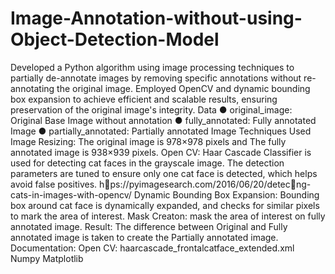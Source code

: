 # Image-Annotation-without-using-Object-Detection-Model
Developed a Python algorithm using image processing techniques to partially de-annotate images by removing specific annotations without re-annotating the original image. Employed OpenCV and dynamic bounding box expansion to achieve efficient and scalable results, ensuring preservation of the original image's integrity.
Data
● original_image: Original Base Image without annotation 
● fully_annotated: Fully annotated Image
● partially_annotated: Partially annotated Image
Techniques Used
Image Resizing: The original image is 978×978 pixels and The fully annotated image is 938×939 pixels.
Open CV: Haar Cascade Classifier is used for detecting cat faces in the grayscale image.
The detection parameters are tuned to ensure only one cat face is detected, which helps avoid false positives.
h􏰁ps://pyimagesearch.com/2016/06/20/detec􏰀ng-cats-in-images-with-opencv/
Dynamic Bounding Box Expansion: Bounding box around cat face is dynamically expanded, and checks for similar pixels to mark the area of interest.
Mask Creaton: mask the area of interest on fully annotated image.
Result: The difference between Original and Fully annotated image is taken to create the Partially annotated image.
Documentation:
Open CV: haarcascade_frontalcatface_extended.xml 
Numpy
Matplotlib
